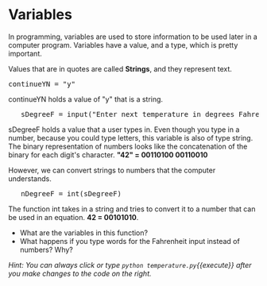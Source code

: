 # Variables

In programming, variables are used to store information to be used later in a computer program.  Variables have a value, and a type, which is pretty important.  

Values that are in quotes are called **Strings**, and they represent text.
<pre>
continueYN = "y"
</pre>

continueYN holds a value of "y" that is a string.

<pre>
   sDegreeF = input("Enter next temperature in degrees Fahrenheit (F):")
</pre>

sDegreeF holds a value that a user types in.  Even though you type in a number, because you could type letters, this variable is also of type string.  The binary representation of numbers looks like the concatenation of the binary for each digit's character.
**"42" = 00110100 00110010**

However, we can convert strings to numbers that the computer understands.
<pre>
   nDegreeF = int(sDegreeF)
</pre>
The function int takes in a string and tries to convert it to a number that can be used in an equation. 
**42 = 00101010**.  

* What are the variables in this function?
* What happens if you type words for the Fahrenheit input instead of numbers?  Why?

*Hint:  You can always click or type `python temperature.py`{{execute}} after you make changes to the code on the right.*